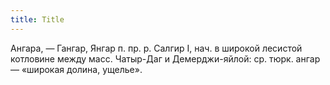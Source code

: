 ```yaml
---
title: Title
---
```


Ангара, — Гангар, Янгар п. пр. р. Салгир I, нач. в широкой лесистой котловине
между масс. Чатыр-Даг и Демерджи-яйлой: ср. тюрк. ангар — «широкая долина,
ущелье».
